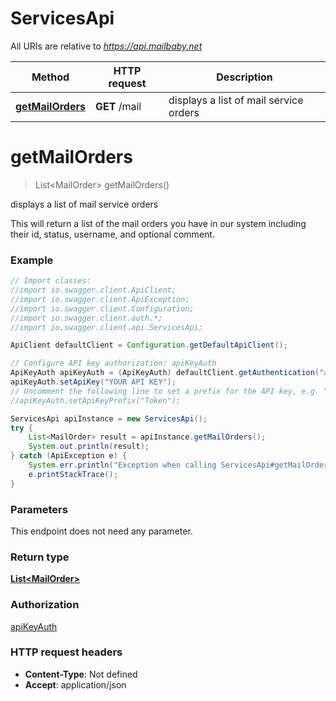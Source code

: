 # ServicesApi

All URIs are relative to *https://api.mailbaby.net*

Method | HTTP request | Description
------------- | ------------- | -------------
[**getMailOrders**](ServicesApi.md#getMailOrders) | **GET** /mail | displays a list of mail service orders

<a name="getMailOrders"></a>
# **getMailOrders**
> List&lt;MailOrder&gt; getMailOrders()

displays a list of mail service orders

This will return a list of the mail orders you have in our system including their id, status, username, and optional comment.

### Example
```java
// Import classes:
//import io.swagger.client.ApiClient;
//import io.swagger.client.ApiException;
//import io.swagger.client.Configuration;
//import io.swagger.client.auth.*;
//import io.swagger.client.api.ServicesApi;

ApiClient defaultClient = Configuration.getDefaultApiClient();

// Configure API key authorization: apiKeyAuth
ApiKeyAuth apiKeyAuth = (ApiKeyAuth) defaultClient.getAuthentication("apiKeyAuth");
apiKeyAuth.setApiKey("YOUR API KEY");
// Uncomment the following line to set a prefix for the API key, e.g. "Token" (defaults to null)
//apiKeyAuth.setApiKeyPrefix("Token");

ServicesApi apiInstance = new ServicesApi();
try {
    List<MailOrder> result = apiInstance.getMailOrders();
    System.out.println(result);
} catch (ApiException e) {
    System.err.println("Exception when calling ServicesApi#getMailOrders");
    e.printStackTrace();
}
```

### Parameters
This endpoint does not need any parameter.

### Return type

[**List&lt;MailOrder&gt;**](MailOrder.md)

### Authorization

[apiKeyAuth](../README.md#apiKeyAuth)

### HTTP request headers

 - **Content-Type**: Not defined
 - **Accept**: application/json

